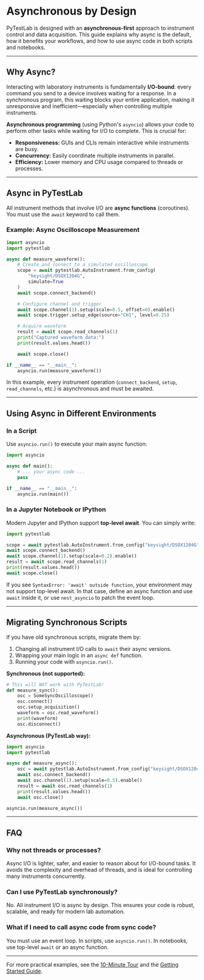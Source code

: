# Asynchronous by Design

PyTestLab is designed with an **asynchronous-first** approach to instrument control and data acquisition. This guide explains why async is the default, how it benefits your workflows, and how to use async code in both scripts and notebooks.

---

## Why Async?

Interacting with laboratory instruments is fundamentally **I/O-bound**: every command you send to a device involves waiting for a response. In a synchronous program, this waiting blocks your entire application, making it unresponsive and inefficient—especially when controlling multiple instruments.

**Asynchronous programming** (using Python's `asyncio`) allows your code to perform other tasks while waiting for I/O to complete. This is crucial for:

- **Responsiveness:** GUIs and CLIs remain interactive while instruments are busy.
- **Concurrency:** Easily coordinate multiple instruments in parallel.
- **Efficiency:** Lower memory and CPU usage compared to threads or processes.

---

## Async in PyTestLab

All instrument methods that involve I/O are **async functions** (coroutines). You must use the `await` keyword to call them.

### Example: Async Oscilloscope Measurement

```python title="Async Oscilloscope Example"
import asyncio
import pytestlab

async def measure_waveform():
    # Create and connect to a simulated oscilloscope
    scope = await pytestlab.AutoInstrument.from_config(
        "keysight/DSOX1204G",
        simulate=True
    )
    await scope.connect_backend()

    # Configure channel and trigger
    await scope.channel(1).setup(scale=0.5, offset=0).enable()
    await scope.trigger.setup_edge(source="CH1", level=0.25)

    # Acquire waveform
    result = await scope.read_channels(1)
    print("Captured waveform data:")
    print(result.values.head())

    await scope.close()

if __name__ == "__main__":
    asyncio.run(measure_waveform())
```

In this example, every instrument operation (`connect_backend`, `setup`, `read_channels`, etc.) is asynchronous and must be awaited.

---

## Using Async in Different Environments

### In a Script

Use `asyncio.run()` to execute your main async function:

```python
import asyncio

async def main():
    # ... your async code ...
    pass

if __name__ == "__main__":
    asyncio.run(main())
```

### In a Jupyter Notebook or IPython

Modern Jupyter and IPython support **top-level await**. You can simply write:

```python
import pytestlab

scope = await pytestlab.AutoInstrument.from_config("keysight/DSOX1204G", simulate=True)
await scope.connect_backend()
await scope.channel(1).setup(scale=0.2).enable()
result = await scope.read_channels(1)
print(result.values.head())
await scope.close()
```

If you see `SyntaxError: 'await' outside function`, your environment may not support top-level await. In that case, define an async function and use `await` inside it, or use `nest_asyncio` to patch the event loop.

---

## Migrating Synchronous Scripts

If you have old synchronous scripts, migrate them by:

1. Changing all instrument I/O calls to `await` their async versions.
2. Wrapping your main logic in an `async def` function.
3. Running your code with `asyncio.run()`.

**Synchronous (not supported):**
```python
# This will NOT work with PyTestLab!
def measure_sync():
    osc = SomeSyncOscilloscope()
    osc.connect()
    osc.setup_acquisition()
    waveform = osc.read_waveform()
    print(waveform)
    osc.disconnect()
```

**Asynchronous (PyTestLab way):**
```python
import asyncio
import pytestlab

async def measure_async():
    osc = await pytestlab.AutoInstrument.from_config("keysight/DSOX1204G", simulate=True)
    await osc.connect_backend()
    await osc.channel(1).setup(scale=0.5).enable()
    result = await osc.read_channels(1)
    print(result.values.head())
    await osc.close()

asyncio.run(measure_async())
```

---

## FAQ

### Why not threads or processes?

Async I/O is lighter, safer, and easier to reason about for I/O-bound tasks. It avoids the complexity and overhead of threads, and is ideal for controlling many instruments concurrently.

### Can I use PyTestLab synchronously?

No. All instrument I/O is async by design. This ensures your code is robust, scalable, and ready for modern lab automation.

### What if I need to call async code from sync code?

You must use an event loop. In scripts, use `asyncio.run()`. In notebooks, use top-level `await` or an async function.

---

For more practical examples, see the [10-Minute Tour](../tutorials/10_minute_tour.ipynb) and the [Getting Started Guide](getting_started.md).